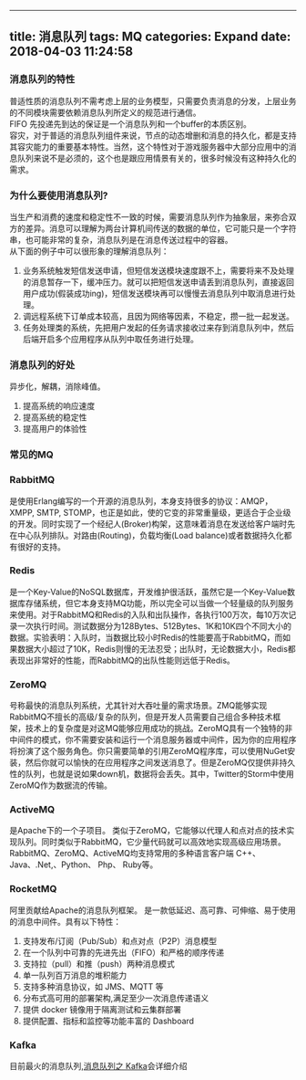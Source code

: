 ------------------
title: 消息队列
tags: MQ
categories: Expand
date: 2018-04-03 11:24:58
------------------

### 消息队列的特性
普适性质的消息队列不需考虑上层的业务模型，只需要负责消息的分发，上层业务的不同模块需要依赖消息队列所定义的规范进行通信。   
FIFO 先投递先到达的保证是一个消息队列和一个buffer的本质区别。   
容灾，对于普适的消息队列组件来说，节点的动态增删和消息的持久化，都是支持其容灾能力的重要基本特性。当然，这个特性对于游戏服务器中大部分应用中的消息队列来说不是必须的，这个也是跟应用情景有关的，很多时候没有这种持久化的需求。

### 为什么要使用消息队列?
当生产和消费的速度和稳定性不一致的时候，需要消息队列作为抽象层，来弥合双方的差异。消息可以理解为两台计算机间传送的数据的单位，它可能只是一个字符串，也可能非常的复杂，消息队列是在消息传送过程中的容器。   
从下面的例子中可以很形象的理解消息队列：
1. 业务系统触发短信发送申请，但短信发送模块速度跟不上，需要将来不及处理的消息暂存一下，缓冲压力。就可以把短信发送申请丢到消息队列，直接返回用户成功(假装成功ing)，短信发送模块再可以慢慢去消息队列中取消息进行处理。
2. 调远程系统下订单成本较高，且因为网络等因素，不稳定，攒一批一起发送。
3. 任务处理类的系统，先把用户发起的任务请求接收过来存到消息队列中，然后后端开启多个应用程序从队列中取任务进行处理。

### 消息队列的好处
异步化，解耦，消除峰值。
1. 提高系统的响应速度
2. 提高系统的稳定性
3. 提高用户的体验性

### 常见的MQ
### RabbitMQ
是使用Erlang编写的一个开源的消息队列，本身支持很多的协议：AMQP，XMPP, SMTP, STOMP，也正是如此，使的它变的非常重量级，更适合于企业级的开发。同时实现了一个经纪人(Broker)构架，这意味着消息在发送给客户端时先在中心队列排队。对路由(Routing)，负载均衡(Load balance)或者数据持久化都有很好的支持。

### Redis
是一个Key-Value的NoSQL数据库，开发维护很活跃，虽然它是一个Key-Value数据库存储系统，但它本身支持MQ功能，所以完全可以当做一个轻量级的队列服务来使用。对于RabbitMQ和Redis的入队和出队操作，各执行100万次，每10万次记录一次执行时间。测试数据分为128Bytes、512Bytes、1K和10K四个不同大小的数据。实验表明：入队时，当数据比较小时Redis的性能要高于RabbitMQ，而如果数据大小超过了10K，Redis则慢的无法忍受；出队时，无论数据大小，Redis都表现出非常好的性能，而RabbitMQ的出队性能则远低于Redis。

### ZeroMQ
号称最快的消息队列系统，尤其针对大吞吐量的需求场景。ZMQ能够实现RabbitMQ不擅长的高级/复杂的队列，但是开发人员需要自己组合多种技术框架，技术上的复杂度是对这MQ能够应用成功的挑战。ZeroMQ具有一个独特的非中间件的模式，你不需要安装和运行一个消息服务器或中间件，因为你的应用程序将扮演了这个服务角色。你只需要简单的引用ZeroMQ程序库，可以使用NuGet安装，然后你就可以愉快的在应用程序之间发送消息了。但是ZeroMQ仅提供非持久性的队列，也就是说如果down机，数据将会丢失。其中，Twitter的Storm中使用ZeroMQ作为数据流的传输。

### ActiveMQ
是Apache下的一个子项目。 类似于ZeroMQ，它能够以代理人和点对点的技术实现队列。同时类似于RabbitMQ，它少量代码就可以高效地实现高级应用场景。RabbitMQ、ZeroMQ、ActiveMQ均支持常用的多种语言客户端 C++、Java、.Net,、Python、 Php、 Ruby等。

### RocketMQ
阿里贡献给Apache的消息队列框架。 是一款低延迟、高可靠、可伸缩、易于使用的消息中间件。具有以下特性：
1. 支持发布/订阅（Pub/Sub）和点对点（P2P）消息模型
2. 在一个队列中可靠的先进先出（FIFO）和严格的顺序传递
3. 支持拉（pull）和推（push）两种消息模式
4. 单一队列百万消息的堆积能力
5. 支持多种消息协议，如 JMS、MQTT 等
6. 分布式高可用的部署架构,满足至少一次消息传递语义
7. 提供 docker 镜像用于隔离测试和云集群部署
8. 提供配置、指标和监控等功能丰富的 Dashboard

### Kafka
目前最火的消息队列,[消息队列之 Kafka](https://feifaninternet.github.io/2018/04/04/%E6%B6%88%E6%81%AF%E9%98%9F%E5%88%97%E4%B9%8B-Kafka/)会详细介绍
